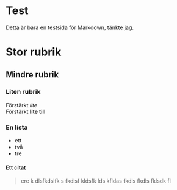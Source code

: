 __Test__
===============================
Detta är bara en testsida för Markdown, tänkte jag.

Stor rubrik
===========

Mindre rubrik
-------------

### Liten rubrik

Förstärkt _lite_ <br>
Förstärkt __lite till__


### En lista

* ett
* två
* tre

#### Ett citat

> ere k dlsfkdslfk s
> fkdlsf kldsfk lds kfldas
> fkdls fkdls fklsdk fl

